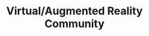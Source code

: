 ---
# This topic lives at
# https://digital.gov/topics/virtual-augmented-reality-community

# Topic Title
title: "Virtual/Augmented Reality Community"

# description — keep it short and clear
# summary: ""

# Weight
weight: 1

# For more information on managing topics,
# see https://github.com/GSA/digitalgov.gov/wiki/topics
---